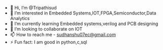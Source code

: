 - 👋 Hi, I’m @Tripathisud
- 👀 I’m interested in Embedded Systems,IOT,FPGA,Semiconductor,Data Analytics
- 🌱 I’m currently learning Embedded systems,verilog and PCB designing
- 💞️ I’m looking to collaborate on IOT
- 📫 How to reach me - sudhanshu07ec@gmail.com
- ⚡ Fun fact: I am good in python,c,sql

<!---
Tripathisud/Tripathisud is a ✨ special ✨ repository because its `README.md` (this file) appears on your GitHub profile.
You can click the Preview link to take a look at your changes.
--->
